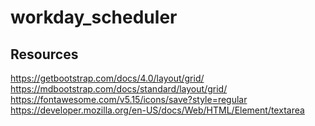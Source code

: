 # workday_scheduler

## Resources

https://getbootstrap.com/docs/4.0/layout/grid/
https://mdbootstrap.com/docs/standard/layout/grid/
https://fontawesome.com/v5.15/icons/save?style=regular
https://developer.mozilla.org/en-US/docs/Web/HTML/Element/textarea